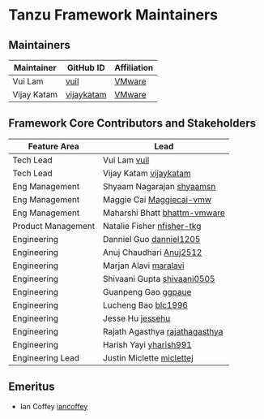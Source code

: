 # Tanzu Framework Maintainers

## Maintainers

| Maintainer | GitHub ID | Affiliation |
|------------|-----------|-------------|
|Vui Lam | [vuil](https://github.com/vuil) | [VMware](https://www.github.com/vmware/) |
|Vijay Katam | [vijaykatam](https://github.com/vijaykatam ) | [VMware](https://www.github.com/vmware/) |

## Framework Core Contributors and Stakeholders

| Feature Area | Lead |
|--------------|------|
| Tech Lead | Vui Lam [vuil](https://github.com/vuil) |
| Tech Lead  | Vijay Katam [vijaykatam](https://github.com/vijaykatam) |
| Eng Management | Shyaam Nagarajan [shyaamsn](https://github.com/shyaamsn) |
| Eng Management | Maggie Cai [Maggiecai-vmw](https://github.com/Maggiecai-vmw) |
| Eng Management | Maharshi Bhatt [bhattm-vmware](https://github.com/bhattm-vmware) |
| Product Management | Natalie Fisher [nfisher-tkg](https://github.com/nfisher-tkg) |
| Engineering | Danniel Guo [danniel1205](https://github.com/danniel1205) |
| Engineering | Anuj Chaudhari [Anuj2512](https://github.com/Anuj2512) |
| Engineering | Marjan Alavi [maralavi](https://github.com/maralavi) |
| Engineering | Shivaani Gupta [shivaani0505](https://github.com/shivaani0505) |
| Engineering | Guanpeng Gao [ggpaue](https://github.com/ggpaue) |
| Engineering | Lucheng Bao [blc1996](https://github.com/blc1996) |
| Engineering | Jesse Hu [jessehu](https://github.com/jessehu) |
| Engineering | Rajath Agasthya [rajathagasthya](https://github.com/rajathagasthya) |
| Engineering | Harish Yayi [yharish991](https://github.com/yharish991) |
| Engineering Lead | Justin Miclette [miclettej](https://github.com/miclettej) |

## Emeritus

* Ian Coffey [iancoffey](https://github.com/iancoffey)
